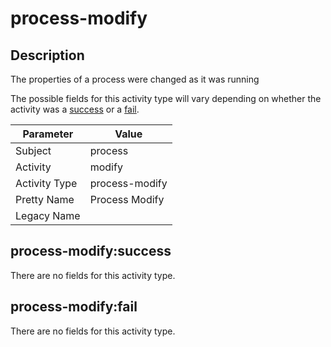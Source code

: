 process-modify
==============

Description
-----------
The properties of a process were changed as it was running

The possible fields for this activity type will vary depending on whether the activity was a [success](#process-modifysuccess) or a [fail](#process-modifyfail).

| Parameter     | Value          |
| ------------- | -------------- |
| Subject       | process        |
| Activity      | modify         |
| Activity Type | process-modify |
| Pretty Name   | Process Modify |
| Legacy Name   |                |

process-modify:success
----------------------

There are no fields for this activity type.


process-modify:fail
-------------------

There are no fields for this activity type.
